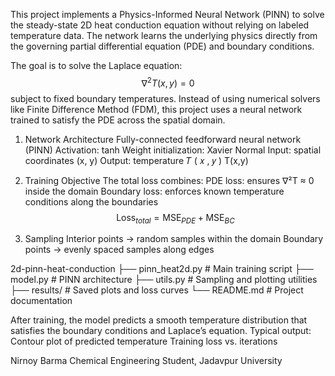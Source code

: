 This project implements a Physics-Informed Neural Network (PINN) to solve the steady-state 2D heat conduction equation without relying on labeled temperature data.
The network learns the underlying physics directly from the governing partial differential equation (PDE) and boundary conditions.

The goal is to solve the Laplace equation:
$$
\nabla^2 T(x, y) = 0
$$
subject to fixed boundary temperatures.
Instead of using numerical solvers like Finite Difference Method (FDM), this project uses a neural network trained to satisfy the PDE across the spatial domain.

1. Network Architecture
Fully-connected feedforward neural network (PINN)
Activation: tanh
Weight initialization: Xavier Normal
Input: spatial coordinates (x, y)
Output: temperature 
𝑇
(
𝑥
,
𝑦
)
T(x,y)

2. Training Objective
The total loss combines:
PDE loss: ensures ∇²T ≈ 0 inside the domain
Boundary loss: enforces known temperature conditions along the boundaries
$$
\text{Loss}_{total} = \text{MSE}_{PDE} + \text{MSE}_{BC}
$$

3. Sampling
Interior points → random samples within the domain
Boundary points → evenly spaced samples along edges

2d-pinn-heat-conduction
├── pinn_heat2d.py         # Main training script
├── model.py               # PINN architecture
├── utils.py               # Sampling and plotting utilities
├── results/               # Saved plots and loss curves
└── README.md              # Project documentation

After training, the model predicts a smooth temperature distribution that satisfies the boundary conditions and Laplace’s equation.
Typical output:
Contour plot of predicted temperature
Training loss vs. iterations

Nirnoy Barma
Chemical Engineering Student, Jadavpur University
